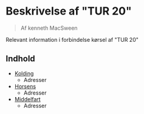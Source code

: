 # Beskrivelse af "TUR 20"
>Af kenneth MacSween

Relevant information i forbindelse kørsel af "TUR 20"

## Indhold

* [Kolding](#kolding)
  * Adresser
* [Horsens](#Horsens)
  * Adresser
* [Middelfart](#Middelfart)
  * Adresser


